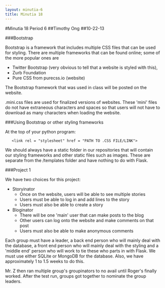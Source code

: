 ```yaml
---
layout: minutia-6
title: Minutia 18
---
```


#Minutia 18 Period 6
##Timothy Ong
##10-22-13

###Bootstrap

Bootstrap is a framework that includes multiple CSS files that can be used for styling. There are multiple frameworks that can be found online; some of the more popular ones are 

-   Twitter Bootstrap (very obvious to tell that a website is styled with this), 
-   Zurb Foundation
-   Pure CSS from purecss.io (website)

The Bootstrap framework that was used in class will be posted on the website.

.mini.css files are used for finalized versions of websites. These 'mini' files do not have extraneous characters and spaces so that users will not have to download as many characters when loading the website.

###Using Bootstrap or other styling frameworks

At the top of your python program:

       <link rel = "stylesheet" href = "PATH TO .CSS FILE/LINK">

We should always have a static folder in our repositories that will contain our styling frameworks and other static files such as images. These are separate from the /templates folder and have nothing to do with Flask.

###Project 1

We have two choices for this project:

-   Storyinator
    -	Once on the website, users will be able to see multiple stories
    -	Users must be able to log in and add lines to the story
    -	Users must also be able to create a story
-   Bloginator
    -	There will be one 'main' user that can make posts to the blog
    -	Other users can log onto the website and make comments on that post
    -	Users must also be able to make anonymous comments

Each group must have a leader, a back end person who will mainly deal with the database, a front end person who will mainly deal with the styling and a 'middle end' person who will work to tie these who parts in with Flask. We must use either SQLite or MongoDB for the database. Also, we have approximately 1 to 1.5 weeks to do this.

Mr. Z then ran multiple group's groupinators to no avail until Roger's finally worked. After the test run, groups got together to nominate the group leaders.